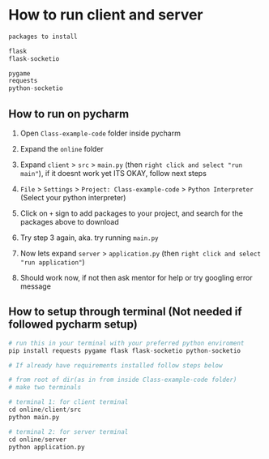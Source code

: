 # How to run client and server

```python
packages to install

flask
flask-socketio

pygame
requests
python-socketio
```

## How to run on pycharm

1. Open `Class-example-code` folder inside pycharm

2. Expand the `online` folder

3. Expand `client` > `src` > `main.py` (then `right click and select "run main"`), if it doesnt work yet ITS OKAY, follow next steps

4. `File` > `Settings` > `Project: Class-example-code` > `Python Interpreter` (Select your python interpreter)

5. Click on `+` sign to add packages to your project, and search for the packages above to download

6. Try step 3 again, aka. try running `main.py`

7. Now lets expand `server` > `application.py` (then `right click and select "run application"`)

8. Should work now, if not then ask mentor for help or try googling error message

## How to setup through terminal (Not needed if followed pycharm setup)

```python
# run this in your terminal with your preferred python enviroment
pip install requests pygame flask flask-socketio python-socketio

# If already have requirements installed follow steps below

# from root of dir(as in from inside Class-example-code folder)
# make two terminals

# terminal 1: for client terminal
cd online/client/src
python main.py

# terminal 2: for server terminal
cd online/server
python application.py
```
